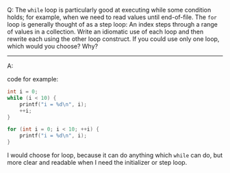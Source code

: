 
Q: The `while` loop is particularly good at executing while some condition holds; for example, when we need to read values until end-of-file. The `for` loop is generally thought of as a step loop: An index steps through a range of values in a collection. Write an idiomatic use of each loop and then rewrite each using the other loop construct. If you could use only one loop, which would you choose? Why?

---

A:

code for example:

``` c++
int i = 0;
while (i < 10) {
    printf("i = %d\n", i);
    ++i;
}

for (int i = 0; i < 10; ++i) {
    printf("i = %d\n", i);
}
```

I would choose for loop, because it can do anything which `while` can do, but more clear and readable when I need the initializer or step loop.